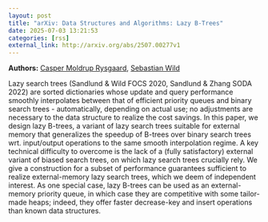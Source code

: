 ```yaml
---
layout: post
title: "arXiv: Data Structures and Algorithms: Lazy B-Trees"
date: 2025-07-03 13:21:53 
categories: [rss]
external_link: http://arxiv.org/abs/2507.00277v1
---
```


**Authors:** [Casper Moldrup Rysgaard](https://dblp.uni-trier.de/search?q=Casper+Moldrup+Rysgaard), [Sebastian Wild](https://dblp.uni-trier.de/search?q=Sebastian+Wild)

Lazy search trees (Sandlund & Wild FOCS 2020, Sandlund & Zhang SODA 2022) are
sorted dictionaries whose update and query performance smoothly interpolates
between that of efficient priority queues and binary search trees -
automatically, depending on actual use; no adjustments are necessary to the
data structure to realize the cost savings. In this paper, we design lazy
B-trees, a variant of lazy search trees suitable for external memory that
generalizes the speedup of B-trees over binary search trees wrt. input/output
operations to the same smooth interpolation regime.
A key technical difficulty to overcome is the lack of a (fully satisfactory)
external variant of biased search trees, on which lazy search trees crucially
rely. We give a construction for a subset of performance guarantees sufficient
to realize external-memory lazy search trees, which we deem of independent
interest.
As one special case, lazy B-trees can be used as an external-memory priority
queue, in which case they are competitive with some tailor-made heaps; indeed,
they offer faster decrease-key and insert operations than known data
structures.
